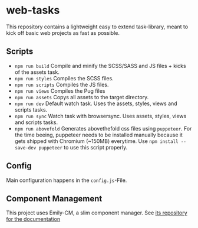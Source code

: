 # web-tasks
This repository contains a lightweight easy to extend task-library, meant to kick off basic web projects as fast as possible.

## Scripts
- `npm run build` Compile and minify the SCSS/SASS and JS files + kicks of the assets task.
- `npm run styles` Compiles the SCSS files.
- `npm run scripts` Compiles the JS files.
- `npm run views` Compiles the Pug files
- `npm run assets` Copys all assets to the target directory.
- `npm run dev` Default watch task. Uses the assets, styles, views and scripts tasks.
- `npm run sync` Watch task with browsersync. Uses assets, styles, views and scripts tasks.
- `npm run abovefold` Generates abovethefold css files using `puppeteer`. For the time beeing, puppeteer needs to be installed manually because it gets shipped with Chromium (~150MB) everytime. Use `npm install --save-dev puppeteer` to use this script properly.

## Config
Main configuration happens in the `config.js`-File.

## Component Management
This project uses Emily-CM, a slim component manager. See [its repository for the documentation](https://github.com/jschaefer-io/emily-cm#readme)
